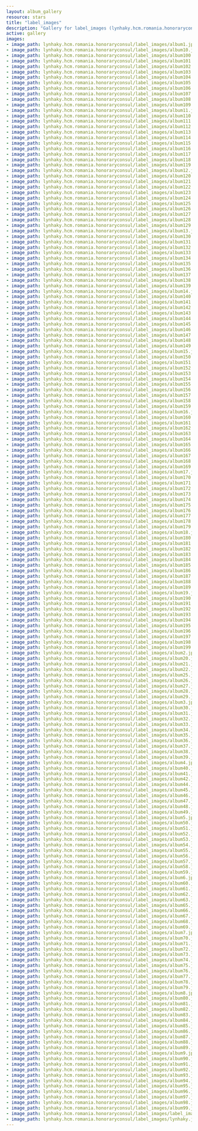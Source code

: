 ```yaml
---
layout: album_gallery
resource: stars
title: "label_images"
description: "Gallery for label_images (lynhaky.hcm.romania.honoraryconsul/label_images)"
active: gallery
images:
- image_path: lynhaky.hcm.romania.honoraryconsul/label_images/album1.jpg
- image_path: lynhaky.hcm.romania.honoraryconsul/label_images/album10.jpg
- image_path: lynhaky.hcm.romania.honoraryconsul/label_images/album100.jpg
- image_path: lynhaky.hcm.romania.honoraryconsul/label_images/album101.jpg
- image_path: lynhaky.hcm.romania.honoraryconsul/label_images/album102.jpg
- image_path: lynhaky.hcm.romania.honoraryconsul/label_images/album103.jpg
- image_path: lynhaky.hcm.romania.honoraryconsul/label_images/album104.jpg
- image_path: lynhaky.hcm.romania.honoraryconsul/label_images/album105.jpg
- image_path: lynhaky.hcm.romania.honoraryconsul/label_images/album106.jpg
- image_path: lynhaky.hcm.romania.honoraryconsul/label_images/album107.jpg
- image_path: lynhaky.hcm.romania.honoraryconsul/label_images/album108.jpg
- image_path: lynhaky.hcm.romania.honoraryconsul/label_images/album109.jpg
- image_path: lynhaky.hcm.romania.honoraryconsul/label_images/album11.jpg
- image_path: lynhaky.hcm.romania.honoraryconsul/label_images/album110.jpg
- image_path: lynhaky.hcm.romania.honoraryconsul/label_images/album111.jpg
- image_path: lynhaky.hcm.romania.honoraryconsul/label_images/album112.jpg
- image_path: lynhaky.hcm.romania.honoraryconsul/label_images/album113.jpg
- image_path: lynhaky.hcm.romania.honoraryconsul/label_images/album114.jpg
- image_path: lynhaky.hcm.romania.honoraryconsul/label_images/album115.jpg
- image_path: lynhaky.hcm.romania.honoraryconsul/label_images/album116.jpg
- image_path: lynhaky.hcm.romania.honoraryconsul/label_images/album117.jpg
- image_path: lynhaky.hcm.romania.honoraryconsul/label_images/album118.jpg
- image_path: lynhaky.hcm.romania.honoraryconsul/label_images/album119.jpg
- image_path: lynhaky.hcm.romania.honoraryconsul/label_images/album12.jpg
- image_path: lynhaky.hcm.romania.honoraryconsul/label_images/album120.jpg
- image_path: lynhaky.hcm.romania.honoraryconsul/label_images/album121.jpg
- image_path: lynhaky.hcm.romania.honoraryconsul/label_images/album122.jpg
- image_path: lynhaky.hcm.romania.honoraryconsul/label_images/album123.jpg
- image_path: lynhaky.hcm.romania.honoraryconsul/label_images/album124.jpg
- image_path: lynhaky.hcm.romania.honoraryconsul/label_images/album125.jpg
- image_path: lynhaky.hcm.romania.honoraryconsul/label_images/album126.jpg
- image_path: lynhaky.hcm.romania.honoraryconsul/label_images/album127.jpg
- image_path: lynhaky.hcm.romania.honoraryconsul/label_images/album128.jpg
- image_path: lynhaky.hcm.romania.honoraryconsul/label_images/album129.jpg
- image_path: lynhaky.hcm.romania.honoraryconsul/label_images/album13.jpg
- image_path: lynhaky.hcm.romania.honoraryconsul/label_images/album130.jpg
- image_path: lynhaky.hcm.romania.honoraryconsul/label_images/album131.jpg
- image_path: lynhaky.hcm.romania.honoraryconsul/label_images/album132.jpg
- image_path: lynhaky.hcm.romania.honoraryconsul/label_images/album133.jpg
- image_path: lynhaky.hcm.romania.honoraryconsul/label_images/album134.jpg
- image_path: lynhaky.hcm.romania.honoraryconsul/label_images/album135.jpg
- image_path: lynhaky.hcm.romania.honoraryconsul/label_images/album136.jpg
- image_path: lynhaky.hcm.romania.honoraryconsul/label_images/album137.jpg
- image_path: lynhaky.hcm.romania.honoraryconsul/label_images/album138.jpg
- image_path: lynhaky.hcm.romania.honoraryconsul/label_images/album139.jpg
- image_path: lynhaky.hcm.romania.honoraryconsul/label_images/album14.jpg
- image_path: lynhaky.hcm.romania.honoraryconsul/label_images/album140.jpg
- image_path: lynhaky.hcm.romania.honoraryconsul/label_images/album141.jpg
- image_path: lynhaky.hcm.romania.honoraryconsul/label_images/album142.jpg
- image_path: lynhaky.hcm.romania.honoraryconsul/label_images/album143.jpg
- image_path: lynhaky.hcm.romania.honoraryconsul/label_images/album144.jpg
- image_path: lynhaky.hcm.romania.honoraryconsul/label_images/album145.jpg
- image_path: lynhaky.hcm.romania.honoraryconsul/label_images/album146.jpg
- image_path: lynhaky.hcm.romania.honoraryconsul/label_images/album147.jpg
- image_path: lynhaky.hcm.romania.honoraryconsul/label_images/album148.jpg
- image_path: lynhaky.hcm.romania.honoraryconsul/label_images/album149.jpg
- image_path: lynhaky.hcm.romania.honoraryconsul/label_images/album15.jpg
- image_path: lynhaky.hcm.romania.honoraryconsul/label_images/album150.jpg
- image_path: lynhaky.hcm.romania.honoraryconsul/label_images/album151.jpg
- image_path: lynhaky.hcm.romania.honoraryconsul/label_images/album152.jpg
- image_path: lynhaky.hcm.romania.honoraryconsul/label_images/album153.jpg
- image_path: lynhaky.hcm.romania.honoraryconsul/label_images/album154.jpg
- image_path: lynhaky.hcm.romania.honoraryconsul/label_images/album155.jpg
- image_path: lynhaky.hcm.romania.honoraryconsul/label_images/album156.jpg
- image_path: lynhaky.hcm.romania.honoraryconsul/label_images/album157.jpg
- image_path: lynhaky.hcm.romania.honoraryconsul/label_images/album158.jpg
- image_path: lynhaky.hcm.romania.honoraryconsul/label_images/album159.jpg
- image_path: lynhaky.hcm.romania.honoraryconsul/label_images/album16.jpg
- image_path: lynhaky.hcm.romania.honoraryconsul/label_images/album160.jpg
- image_path: lynhaky.hcm.romania.honoraryconsul/label_images/album161.jpg
- image_path: lynhaky.hcm.romania.honoraryconsul/label_images/album162.jpg
- image_path: lynhaky.hcm.romania.honoraryconsul/label_images/album163.jpg
- image_path: lynhaky.hcm.romania.honoraryconsul/label_images/album164.jpg
- image_path: lynhaky.hcm.romania.honoraryconsul/label_images/album165.jpg
- image_path: lynhaky.hcm.romania.honoraryconsul/label_images/album166.jpg
- image_path: lynhaky.hcm.romania.honoraryconsul/label_images/album167.jpg
- image_path: lynhaky.hcm.romania.honoraryconsul/label_images/album168.jpg
- image_path: lynhaky.hcm.romania.honoraryconsul/label_images/album169.jpg
- image_path: lynhaky.hcm.romania.honoraryconsul/label_images/album17.jpg
- image_path: lynhaky.hcm.romania.honoraryconsul/label_images/album170.jpg
- image_path: lynhaky.hcm.romania.honoraryconsul/label_images/album171.jpg
- image_path: lynhaky.hcm.romania.honoraryconsul/label_images/album172.jpg
- image_path: lynhaky.hcm.romania.honoraryconsul/label_images/album173.jpg
- image_path: lynhaky.hcm.romania.honoraryconsul/label_images/album174.jpg
- image_path: lynhaky.hcm.romania.honoraryconsul/label_images/album175.jpg
- image_path: lynhaky.hcm.romania.honoraryconsul/label_images/album176.jpg
- image_path: lynhaky.hcm.romania.honoraryconsul/label_images/album177.jpg
- image_path: lynhaky.hcm.romania.honoraryconsul/label_images/album178.jpg
- image_path: lynhaky.hcm.romania.honoraryconsul/label_images/album179.jpg
- image_path: lynhaky.hcm.romania.honoraryconsul/label_images/album18.jpg
- image_path: lynhaky.hcm.romania.honoraryconsul/label_images/album180.jpg
- image_path: lynhaky.hcm.romania.honoraryconsul/label_images/album181.jpg
- image_path: lynhaky.hcm.romania.honoraryconsul/label_images/album182.jpg
- image_path: lynhaky.hcm.romania.honoraryconsul/label_images/album183.jpg
- image_path: lynhaky.hcm.romania.honoraryconsul/label_images/album184.jpg
- image_path: lynhaky.hcm.romania.honoraryconsul/label_images/album185.jpg
- image_path: lynhaky.hcm.romania.honoraryconsul/label_images/album186.jpg
- image_path: lynhaky.hcm.romania.honoraryconsul/label_images/album187.jpg
- image_path: lynhaky.hcm.romania.honoraryconsul/label_images/album188.jpg
- image_path: lynhaky.hcm.romania.honoraryconsul/label_images/album189.jpg
- image_path: lynhaky.hcm.romania.honoraryconsul/label_images/album19.jpg
- image_path: lynhaky.hcm.romania.honoraryconsul/label_images/album190.jpg
- image_path: lynhaky.hcm.romania.honoraryconsul/label_images/album191.jpg
- image_path: lynhaky.hcm.romania.honoraryconsul/label_images/album192.jpg
- image_path: lynhaky.hcm.romania.honoraryconsul/label_images/album193.jpg
- image_path: lynhaky.hcm.romania.honoraryconsul/label_images/album194.jpg
- image_path: lynhaky.hcm.romania.honoraryconsul/label_images/album195.jpg
- image_path: lynhaky.hcm.romania.honoraryconsul/label_images/album196.jpg
- image_path: lynhaky.hcm.romania.honoraryconsul/label_images/album197.jpg
- image_path: lynhaky.hcm.romania.honoraryconsul/label_images/album198.jpg
- image_path: lynhaky.hcm.romania.honoraryconsul/label_images/album199.jpg
- image_path: lynhaky.hcm.romania.honoraryconsul/label_images/album2.jpg
- image_path: lynhaky.hcm.romania.honoraryconsul/label_images/album20.jpg
- image_path: lynhaky.hcm.romania.honoraryconsul/label_images/album21.jpg
- image_path: lynhaky.hcm.romania.honoraryconsul/label_images/album22.jpg
- image_path: lynhaky.hcm.romania.honoraryconsul/label_images/album25.jpg
- image_path: lynhaky.hcm.romania.honoraryconsul/label_images/album26.jpg
- image_path: lynhaky.hcm.romania.honoraryconsul/label_images/album27.jpg
- image_path: lynhaky.hcm.romania.honoraryconsul/label_images/album28.jpg
- image_path: lynhaky.hcm.romania.honoraryconsul/label_images/album29.jpg
- image_path: lynhaky.hcm.romania.honoraryconsul/label_images/album3.jpg
- image_path: lynhaky.hcm.romania.honoraryconsul/label_images/album30.jpg
- image_path: lynhaky.hcm.romania.honoraryconsul/label_images/album31.jpg
- image_path: lynhaky.hcm.romania.honoraryconsul/label_images/album32.jpg
- image_path: lynhaky.hcm.romania.honoraryconsul/label_images/album33.jpg
- image_path: lynhaky.hcm.romania.honoraryconsul/label_images/album34.jpg
- image_path: lynhaky.hcm.romania.honoraryconsul/label_images/album35.jpg
- image_path: lynhaky.hcm.romania.honoraryconsul/label_images/album36.jpg
- image_path: lynhaky.hcm.romania.honoraryconsul/label_images/album37.jpg
- image_path: lynhaky.hcm.romania.honoraryconsul/label_images/album38.jpg
- image_path: lynhaky.hcm.romania.honoraryconsul/label_images/album39.jpg
- image_path: lynhaky.hcm.romania.honoraryconsul/label_images/album4.jpg
- image_path: lynhaky.hcm.romania.honoraryconsul/label_images/album40.jpg
- image_path: lynhaky.hcm.romania.honoraryconsul/label_images/album41.jpg
- image_path: lynhaky.hcm.romania.honoraryconsul/label_images/album42.jpg
- image_path: lynhaky.hcm.romania.honoraryconsul/label_images/album44.jpg
- image_path: lynhaky.hcm.romania.honoraryconsul/label_images/album45.jpg
- image_path: lynhaky.hcm.romania.honoraryconsul/label_images/album46.jpg
- image_path: lynhaky.hcm.romania.honoraryconsul/label_images/album47.jpg
- image_path: lynhaky.hcm.romania.honoraryconsul/label_images/album48.jpg
- image_path: lynhaky.hcm.romania.honoraryconsul/label_images/album49.jpg
- image_path: lynhaky.hcm.romania.honoraryconsul/label_images/album5.jpg
- image_path: lynhaky.hcm.romania.honoraryconsul/label_images/album50.jpg
- image_path: lynhaky.hcm.romania.honoraryconsul/label_images/album51.jpg
- image_path: lynhaky.hcm.romania.honoraryconsul/label_images/album52.jpg
- image_path: lynhaky.hcm.romania.honoraryconsul/label_images/album53.jpg
- image_path: lynhaky.hcm.romania.honoraryconsul/label_images/album54.jpg
- image_path: lynhaky.hcm.romania.honoraryconsul/label_images/album55.jpg
- image_path: lynhaky.hcm.romania.honoraryconsul/label_images/album56.jpg
- image_path: lynhaky.hcm.romania.honoraryconsul/label_images/album57.jpg
- image_path: lynhaky.hcm.romania.honoraryconsul/label_images/album58.jpg
- image_path: lynhaky.hcm.romania.honoraryconsul/label_images/album59.jpg
- image_path: lynhaky.hcm.romania.honoraryconsul/label_images/album6.jpg
- image_path: lynhaky.hcm.romania.honoraryconsul/label_images/album60.jpg
- image_path: lynhaky.hcm.romania.honoraryconsul/label_images/album61.jpg
- image_path: lynhaky.hcm.romania.honoraryconsul/label_images/album62.jpg
- image_path: lynhaky.hcm.romania.honoraryconsul/label_images/album63.jpg
- image_path: lynhaky.hcm.romania.honoraryconsul/label_images/album65.jpg
- image_path: lynhaky.hcm.romania.honoraryconsul/label_images/album66.jpg
- image_path: lynhaky.hcm.romania.honoraryconsul/label_images/album67.jpg
- image_path: lynhaky.hcm.romania.honoraryconsul/label_images/album68.jpg
- image_path: lynhaky.hcm.romania.honoraryconsul/label_images/album69.jpg
- image_path: lynhaky.hcm.romania.honoraryconsul/label_images/album7.jpg
- image_path: lynhaky.hcm.romania.honoraryconsul/label_images/album70.jpg
- image_path: lynhaky.hcm.romania.honoraryconsul/label_images/album71.jpg
- image_path: lynhaky.hcm.romania.honoraryconsul/label_images/album72.jpg
- image_path: lynhaky.hcm.romania.honoraryconsul/label_images/album73.jpg
- image_path: lynhaky.hcm.romania.honoraryconsul/label_images/album74.jpg
- image_path: lynhaky.hcm.romania.honoraryconsul/label_images/album75.jpg
- image_path: lynhaky.hcm.romania.honoraryconsul/label_images/album76.jpg
- image_path: lynhaky.hcm.romania.honoraryconsul/label_images/album77.jpg
- image_path: lynhaky.hcm.romania.honoraryconsul/label_images/album78.jpg
- image_path: lynhaky.hcm.romania.honoraryconsul/label_images/album79.jpg
- image_path: lynhaky.hcm.romania.honoraryconsul/label_images/album8.jpg
- image_path: lynhaky.hcm.romania.honoraryconsul/label_images/album80.jpg
- image_path: lynhaky.hcm.romania.honoraryconsul/label_images/album81.jpg
- image_path: lynhaky.hcm.romania.honoraryconsul/label_images/album82.jpg
- image_path: lynhaky.hcm.romania.honoraryconsul/label_images/album83.jpg
- image_path: lynhaky.hcm.romania.honoraryconsul/label_images/album84.jpg
- image_path: lynhaky.hcm.romania.honoraryconsul/label_images/album85.jpg
- image_path: lynhaky.hcm.romania.honoraryconsul/label_images/album86.jpg
- image_path: lynhaky.hcm.romania.honoraryconsul/label_images/album87.jpg
- image_path: lynhaky.hcm.romania.honoraryconsul/label_images/album88.jpg
- image_path: lynhaky.hcm.romania.honoraryconsul/label_images/album89.jpg
- image_path: lynhaky.hcm.romania.honoraryconsul/label_images/album9.jpg
- image_path: lynhaky.hcm.romania.honoraryconsul/label_images/album90.jpg
- image_path: lynhaky.hcm.romania.honoraryconsul/label_images/album91.jpg
- image_path: lynhaky.hcm.romania.honoraryconsul/label_images/album92.jpg
- image_path: lynhaky.hcm.romania.honoraryconsul/label_images/album93.jpg
- image_path: lynhaky.hcm.romania.honoraryconsul/label_images/album94.jpg
- image_path: lynhaky.hcm.romania.honoraryconsul/label_images/album95.jpg
- image_path: lynhaky.hcm.romania.honoraryconsul/label_images/album96.jpg
- image_path: lynhaky.hcm.romania.honoraryconsul/label_images/album97.jpg
- image_path: lynhaky.hcm.romania.honoraryconsul/label_images/album98.jpg
- image_path: lynhaky.hcm.romania.honoraryconsul/label_images/album99.jpg
- image_path: lynhaky.hcm.romania.honoraryconsul/label_images/label_images.jpg
- image_path: lynhaky.hcm.romania.honoraryconsul/label_images/lynhaky.jpg
---
```

